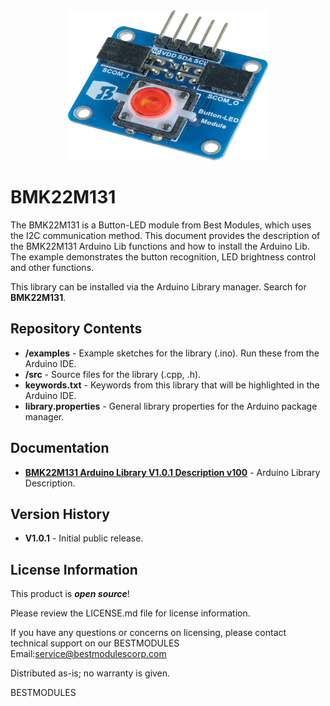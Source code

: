 <div align=center>
<img src="https://github.com/BestModules-Libraries/img/blob/main/BMK22M131_V1.0.png" width="320" height="240"> 
</div> 

BMK22M131
===========================================================

The BMK22M131 is a Button-LED module from Best Modules, which uses the I2C communication method. This document provides the description of the BMK22M131 Arduino Lib functions and how to install the Arduino Lib. The example demonstrates the button recognition, LED brightness control and other functions.

This library can be installed via the Arduino Library manager. Search for **BMK22M131**. 

Repository Contents
-------------------

* **/examples** - Example sketches for the library (.ino). Run these from the Arduino IDE. 
* **/src** - Source files for the library (.cpp, .h).
* **keywords.txt** - Keywords from this library that will be highlighted in the Arduino IDE. 
* **library.properties** - General library properties for the Arduino package manager. 

Documentation 
-------------------

* **[BMK22M131 Arduino Library V1.0.1 Description v100](https://www.bestmodulescorp.com/bmk22m131.html#tab-product2)** - Arduino Library Description.

Version History  
-------------------

* **V1.0.1** - Initial public release.

License Information
-------------------

This product is _**open source**_! 

Please review the LICENSE.md file for license information. 

If you have any questions or concerns on licensing, please contact technical support on our BESTMODULES Email:service@bestmodulescorp.com

Distributed as-is; no warranty is given.

BESTMODULES

